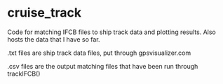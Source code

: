 # cruise_track
Code for matching IFCB files to ship track data and plotting results. Also hosts the data that I have so far.

.txt files are ship track data files, put through gpsvisualizer.com

.csv files are the output matching files that have been run through trackIFCB()
